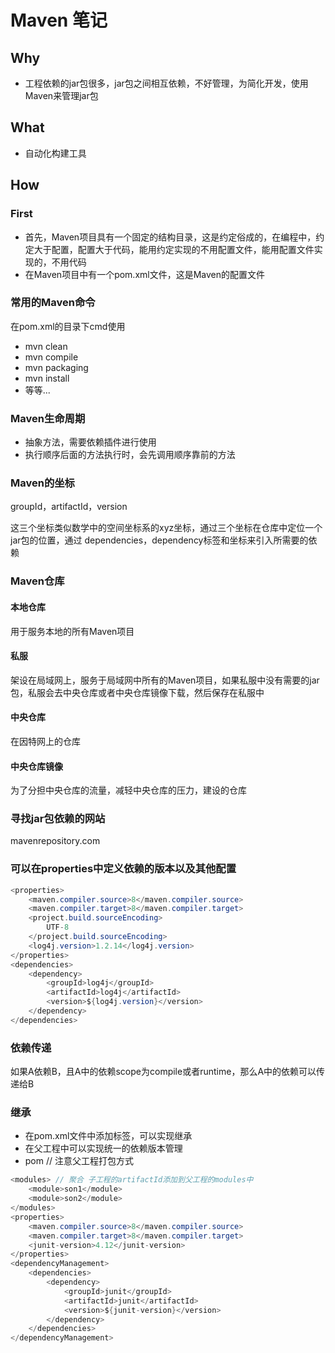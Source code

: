 # Maven 笔记

## Why

- 工程依赖的jar包很多，jar包之间相互依赖，不好管理，为简化开发，使用Maven来管理jar包

## What

- 自动化构建工具

## How

### First

- 首先，Maven项目具有一个固定的结构目录，这是约定俗成的，在编程中，约定大于配置，配置大于代码，能用约定实现的不用配置文件，能用配置文件实现的，不用代码
- 在Maven项目中有一个pom.xml文件，这是Maven的配置文件

### 常用的Maven命令

在pom.xml的目录下cmd使用

- mvn clean
- mvn compile
- mvn packaging
- mvn install
- 等等...

### Maven生命周期

- 抽象方法，需要依赖插件进行使用
- 执行顺序后面的方法执行时，会先调用顺序靠前的方法

### Maven的坐标

groupId，artifactId，version

这三个坐标类似数学中的空间坐标系的xyz坐标，通过三个坐标在仓库中定位一个jar包的位置，通过 dependencies，dependency标签和坐标来引入所需要的依赖

### Maven仓库

#### 本地仓库 

用于服务本地的所有Maven项目

#### 私服

架设在局域网上，服务于局域网中所有的Maven项目，如果私服中没有需要的jar包，私服会去中央仓库或者中央仓库镜像下载，然后保存在私服中

#### 中央仓库

在因特网上的仓库

#### 中央仓库镜像

为了分担中央仓库的流量，减轻中央仓库的压力，建设的仓库

### 寻找jar包依赖的网站

mavenrepository.com

### 可以在properties中定义依赖的版本以及其他配置

```java
<properties>
	<maven.compiler.source>8</maven.compiler.source>
	<maven.compiler.target>8</maven.compiler.target>
	<project.build.sourceEncoding>
		UTF-8
	</project.build.sourceEncoding>
	<log4j.version>1.2.14</log4j.version>
</properties>
<dependencies>
	<dependency>
		<groupId>log4j</groupId>
		<artifactId>log4j</artifactId>
		<version>${log4j.version}</version>
	</dependency>
</dependencies>
```

### 依赖传递

如果A依赖B，且A中的依赖scope为compile或者runtime，那么A中的依赖可以传递给B

### 继承

- 在pom.xml文件中添加<parent>标签，可以实现继承
- 在父工程中可以实现统一的依赖版本管理
- <packaging>pom</packaging> // 注意父工程打包方式

```java
<modules> // 聚合 子工程的artifactId添加到父工程的modules中
	<module>son1</module>
	<module>son2</module>
</modules>
<properties>
	<maven.compiler.source>8</maven.compiler.source>
	<maven.compiler.target>8</maven.compiler.target>
	<junit-version>4.12</junit-version>
</properties>
<dependencyManagement>
	<dependencies>
		<dependency>
			<groupId>junit</groupId>
			<artifactId>junit</artifactId>
			<version>${junit-version}</version>
		</dependency>
	</dependencies>
</dependencyManagement>


```





